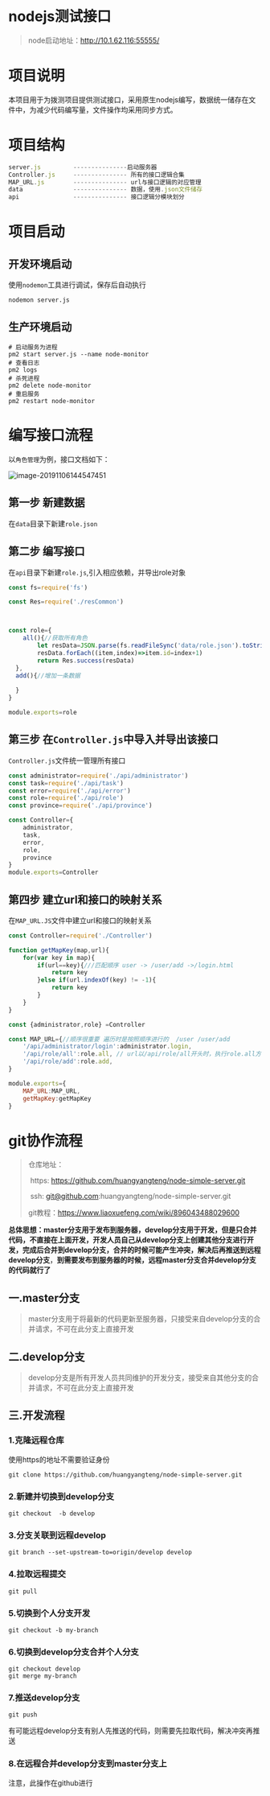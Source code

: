 # nodejs测试接口

>node启动地址：http://10.1.62.116:55555/

# 项目说明

本项目用于为拨测项目提供测试接口，采用原生nodejs编写，数据统一储存在文件中，为减少代码编写量，文件操作均采用同步方式。

# 项目结构

```js
server.js         ---------------启动服务器
Controller.js     --------------- 所有的接口逻辑合集
MAP_URL.js        --------------- url与接口逻辑的对应管理
data              --------------- 数据，使用.json文件储存
api               --------------- 接口逻辑分模块划分
```

# 项目启动

## 开发环境启动

使用`nodemon`工具进行调试，保存后自动执行

```shell
nodemon server.js
```

## 生产环境启动

```shell
# 启动服务为进程
pm2 start server.js --name node-monitor
# 查看日志
pm2 logs
# 杀死进程
pm2 delete node-monitor
# 重启服务
pm2 restart node-monitor
```



# 编写接口流程


以`角色管理`为例，接口文档如下：

![image-20191106144547451](https://tva1.sinaimg.cn/large/006y8mN6ly1g8obh03khaj30kg0kijtk.jpg)

##  第一步 新建数据

在`data`目录下新建`role.json`

## 第二步 编写接口

在`api`目录下新建`role.js`,引入相应依赖，并导出role对象

```js
const fs=require('fs')

const Res=require('./resCommon')



const role={
	all(){//获取所有角色
        let resData=JSON.parse(fs.readFileSync('data/role.json').toString())
        resData.forEach((item,index)=>item.id=index+1)
        return Res.success(resData)
  },
  add(){//增加一条数据
    
  }
}

module.exports=role
```

## 第三步 在`Controller.js`中导入并导出该接口

`Controller.js`文件统一管理所有接口

```js
const administrator=require('./api/administrator')
const task=require('./api/task')
const error=require('./api/error')
const role=require('./api/role')
const province=require('./api/province')

const Controller={
    administrator,
    task,
    error,
    role,
    province
}
module.exports=Controller
```

## 第四步 建立url和接口的映射关系

在`MAP_URL.JS`文件中建立url和接口的映射关系

```js
const Controller=require('./Controller')

function getMapKey(map,url){
    for(var key in map){
        if(url==key){///匹配顺序 user -> /user/add ->/login.html 
            return key
        }else if(url.indexOf(key) != -1){
            return key
        }
    }
}

const {administrator,role} =Controller

const MAP_URL={//顺序很重要 遍历时是按照顺序进行的  /user /user/add 
    '/api/administrator/login':administrator.login,
    '/api/role/all':role.all, // url以/api/role/all开头时，执行role.all方法
    '/api/role/add':role.add,
}

module.exports={
    MAP_URL:MAP_URL,
    getMapKey:getMapKey
}
```

# git协作流程

> 仓库地址：
>
> ​	https: https://github.com/huangyangteng/node-simple-server.git
>
> ​    ssh:    git@github.com:huangyangteng/node-simple-server.git
>
> git教程：https://www.liaoxuefeng.com/wiki/896043488029600

**总体思想：master分支用于发布到服务器，develop分支用于开发，但是只合并代码，不直接在上面开发，开发人员自己从develop分支上创建其他分支进行开发，完成后合并到develop分支，合并的时候可能产生冲突，解决后再推送到远程develop分支**，**到需要发布到服务器的时候，远程master分支合并develop分支的代码就行了**

## 一.master分支

> master分支用于将最新的代码更新至服务器，只接受来自develop分支的合并请求，不可在此分支上直接开发

## 二.develop分支

> develop分支是所有开发人员共同维护的开发分支，接受来自其他分支的合并请求，不可在此分支上直接开发

## 三.开发流程

### 1.克隆远程仓库

使用https的地址不需要验证身份

```
git clone https://github.com/huangyangteng/node-simple-server.git
```

### 2.新建并切换到develop分支

```nginx
git checkout  -b develop
```

### 3.分支关联到远程develop

```nginx
git branch --set-upstream-to=origin/develop develop
```

### 4.拉取远程提交

```nginx
git pull
```

### 5.切换到个人分支开发

```nginx
git checkout -b my-branch
```

### 6.切换到develop分支合并个人分支

```nginx
git checkout develop
git merge my-branch
```

### 7.推送develop分支

```nginx
git push
```

有可能远程develop分支有别人先推送的代码，则需要先拉取代码，解决冲突再推送

### 8.在远程合并develop分支到master分支上

注意，此操作在github进行

